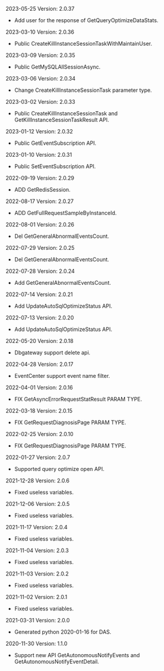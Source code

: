 2023-05-25 Version: 2.0.37
- Add user for the response of GetQueryOptimizeDataStats.

2023-03-10 Version: 2.0.36
- Public CreateKillInstanceSessionTaskWithMaintainUser.

2023-03-09 Version: 2.0.35
- Public GetMySQLAllSessionAsync.

2023-03-06 Version: 2.0.34
- Change CreateKillInstanceSessionTask parameter type.

2023-03-02 Version: 2.0.33
- Public CreateKillInstanceSessionTask and GetKillInstanceSessionTaskResult API.

2023-01-12 Version: 2.0.32
- Public GetEventSubscription API.

2023-01-10 Version: 2.0.31
- Public SetEventSubscription API.

2022-09-19 Version: 2.0.29
- ADD GetRedisSession.

2022-08-17 Version: 2.0.27
- ADD GetFullRequestSampleByInstanceId.

2022-08-01 Version: 2.0.26
- Del GetGeneralAbnormalEventsCount.

2022-07-29 Version: 2.0.25
- Del GetGeneralAbnormalEventsCount.

2022-07-28 Version: 2.0.24
- Add GetGeneralAbnormalEventsCount.

2022-07-14 Version: 2.0.21
- Add UpdateAutoSqlOptimizeStatus API.

2022-07-13 Version: 2.0.20
- Add UpdateAutoSqlOptimizeStatus API.

2022-05-20 Version: 2.0.18
- Dbgateway support delete api.


2022-04-28 Version: 2.0.17
- EventCenter support event name filter.


2022-04-01 Version: 2.0.16
- FIX GetAsyncErrorRequestStatResult PARAM TYPE.


2022-03-18 Version: 2.0.15
- FIX GetRequestDiagnosisPage PARAM TYPE.


2022-02-25 Version: 2.0.10
- FIX GetRequestDiagnosisPage PARAM TYPE.


2022-01-27 Version: 2.0.7
- Supported query optimize open API.

2021-12-28 Version: 2.0.6
- Fixed useless variables.

2021-12-06 Version: 2.0.5
- Fixed useless variables.

2021-11-17 Version: 2.0.4
- Fixed useless variables.

2021-11-04 Version: 2.0.3
- Fixed useless variables.

2021-11-03 Version: 2.0.2
- Fixed useless variables.

2021-11-02 Version: 2.0.1
- Fixed useless variables.

2021-03-31 Version: 2.0.0
- Generated python 2020-01-16 for DAS.

2020-11-30 Version: 1.1.0
- Support new API GetAutonomousNotifyEvents and GetAutonomousNotifyEventDetail.

